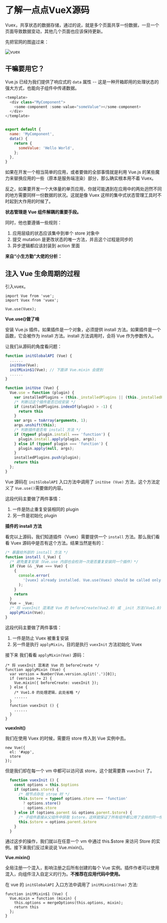 # 了解一点点VueX源码

Vuex，共享状态的数据存储，通过的说，就是多个页面共享一份数据，一旦一个页面导致数据变动，其他几个页面也应该保持更新。

先把官网的图盗过来：

![vuex](/images/vuex.png)

## 干嘛要用它？

Vue.js 已经为我们提供了响应式的 `data` 属性 -- 这是一种开箱即用的处理状态的强大方式，也能向子组件中传递数据。

```javascript
<template>
  <div class="MyComponent">
    <some-component :some-value="someValue"></some-component>
  </div>
</template>


export default {
  name: 'MyComponent',
  data() {
    return {
      someValue: 'Hello World',
    };
  },
}

```

如果在开发一个相当简单的应用，或者要做的全部事情就是利用 Vue.js 的某些魔力来替换应用的一些（原本是服务端渲染）部分，那么确实根本用不着 Vuex。

反之，如果要开发一个大体量的单页应用，你就可能遇到在应用中的两处迥然不同的地方需要同样一份数据的状况。这就是像 Vuex 这样的集中式状态管理工具时不时起到大作用的时候了。

**状态管理是 Vue 组件解耦的重要手段。**

同时，他也要遵循一些规则：

1. 应用层级的状态应该集中到单个 store 对象中
2. 提交 mutation 是更改状态的唯一方法，并且这个过程是同步的
3. 异步逻辑都应该封装到 action 里面



**来自“小生方勤”大佬的分析：** 



## 注入 Vue 生命周期的过程

引入vuex。

```vue
import Vue from 'vue';
import Vuex from 'vuex';

Vue.use(Vuex);
```

**Vue.use()做了啥**

安装 Vue.js 插件。如果插件是一个对象，必须提供 install 方法。如果插件是一个函数，它会被作为 install 方法。install 方法调用时，会将 Vue 作为参数传入。

让我们从源码的角度看问题：

```javascript
function initGlobalAPI (Vue) {
  ......
  initUse(Vue);
  initMixin$1(Vue); // 下面讲 Vue.mixin 会提到
  ......
}

function initUse (Vue) {
  Vue.use = function (plugin) {
    var installedPlugins = (this._installedPlugins || (this._installedPlugins = []));
    /* 判断过这个插件是否已经安装 */
    if (installedPlugins.indexOf(plugin) > -1) {
      return this
    }
    var args = toArray(arguments, 1);
    args.unshift(this);
    /* 判断插件是否有 install 方法 */
    if (typeof plugin.install === 'function') {
      plugin.install.apply(plugin, args);
    } else if (typeof plugin === 'function') {
      plugin.apply(null, args);
    }
    installedPlugins.push(plugin);
    return this
  };
}
```

Vue 源码在 `initGlobalAPI` 入口方法中调用了 `initUse (Vue)` 方法，这个方法定义了 `Vue.use()`需要做的内容。

这段代码主要做了两件事情：

1. 一件是防止重复安装相同的 plugin
2. 另一件是初始化 plugin

**插件的 install 方法**

看完以上源码，我们知道插件（Vuex）需要提供一个 `install` 方法。那么我们看看 Vuex 源码中是否有这个方法。结果当然是有的：

```javascript
/* 暴露给外部的 install 方法 */
function install (_Vue) {
  /* 避免重复安装（Vue.use 内部也会检测一次是否重复安装同一个插件）*/
  if (Vue && _Vue === Vue) {
    {
      console.error(
        '[vuex] already installed. Vue.use(Vuex) should be called only once.'
      );
    }
    return
  }
  Vue = _Vue;
  /* 将 vuexInit 混淆进 Vue 的 beforeCreate(Vue2.0) 或 _init 方法(Vue1.0) */
  applyMixin(Vue);
}

```

这段代码主要做了两件事情：

1. 一件是防止 Vuex 被重复安装
2. 另一件是执行 `applyMixin`，目的是执行 `vuexInit` 方法初始化 Vuex

接下来 我们看看 `applyMixin(Vue)` 源码：

```
/* 将 vuexInit 混淆进 Vue 的 beforeCreate */
function applyMixin (Vue) {
  var version = Number(Vue.version.split('.')[0]);
  if (version >= 2) {
    Vue.mixin({ beforeCreate: vuexInit });
  } else {
    /* Vue1.0 的处理逻辑，此处省略 */
    ......
  }
  function vuexInit () {
    ......
  }
}
```

**vuexInit()**

我们在使用 Vuex 的时候，需要将 store 传入到 Vue 实例中去。

```
new Vue({
  el: '#app',
  store
});
```

但是我们却在每一个 vm 中都可以访问该 store，这个就需要靠 `vuexInit` 了。

```javascript
  function vuexInit () {
    const options = this.$options
    if (options.store) {
      /* 根节点存在 stroe 时 */
      this.$store = typeof options.store === 'function'
        ? options.store()
        : options.store
    } else if (options.parent && options.parent.$store) {
      /* 子组件直接从父组件中获取 $store，这样就保证了所有组件都公用了全局的同一份 store*/
      this.$store = options.parent.$store
    }
  }
```

通过这步的操作，我们就以在任意一个 vm 中通过 this.$store 来访问 Store 的实例。接下来我们反过来说说 Vue.mixin()。

**Vue.mixin()**

全局注册一个混入，影响注册之后所有创建的每个 Vue 实例。插件作者可以使用混入，向组件注入自定义的行为。**不推荐在应用代码中使用。** 

在 vue 的 `initGlobalAPI` 入口方法中调用了 `initMixin$1(Vue)` 方法:

```
function initMixin$1 (Vue) {
  Vue.mixin = function (mixin) {
    this.options = mergeOptions(this.options, mixin);
    return this
  };
}

```

